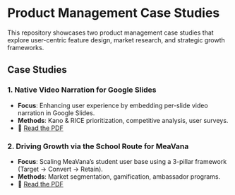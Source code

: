 # Product Management Case Studies

This repository showcases two product management case studies that explore user-centric feature design, market research, and strategic growth frameworks.

## Case Studies

### 1. Native Video Narration for Google Slides
- **Focus**: Enhancing user experience by embedding per-slide video narration in Google Slides.
- **Methods**: Kano & RICE prioritization, competitive analysis, user surveys.
- 📄 [Read the PDF](https://github.com/Rohith070820/Product_Management_Case_Study/blob/main/Driving%20Growth%20via%20the%20School%20Route%20for%20MeaVana.pdf)

### 2. Driving Growth via the School Route for MeaVana
- **Focus**: Scaling MeaVana’s student user base using a 3-pillar framework (Target → Convert → Retain).
- **Methods**: Market segmentation, gamification, ambassador programs.
- 📄 [Read the PDF](docs/case-study-meavana-student-growth.pdf)
